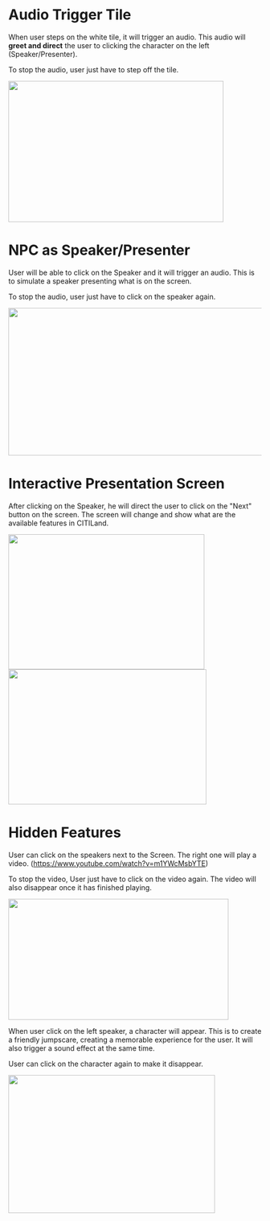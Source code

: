 # **Audio Trigger Tile**
When user steps on the white tile, it will trigger an audio. This audio will **greet and direct** the user to clicking the character on the left (Speaker/Presenter). 

To stop the audio, user just have to step off the tile. 

<B style="font-weight:normal"  id="docs-internal-guid-29109e08-7fff-71ab-1209-bb27fde38261"><IMG  width="428px;"  height="281px;"  src="https://lh7-us.googleusercontent.com/qUtLTXFdJcDlBS__MgZwgTEYxGBIqkTxSdubDh-5ZSQyA7Vj42ok0zh-AGgRtdvo51X-Bd8bOuVXZ6a1yPwbpp58S4c6POwIc9SXTj0AWbOTV3x8kRY6Cka4Col6qZQ1bFsUUfYKnUSvCfJofSwibw03tQ=s2048"/></B>

# **NPC as Speaker/Presenter**
User will be able to click on the Speaker and it will trigger an audio. This is to simulate a speaker presenting what is on the screen. 

To stop the audio, user just have to click on the speaker again.

<B style="font-weight:normal"  id="docs-internal-guid-36e62042-7fff-a3b2-4210-f8f799c5dffd"><IMG  width="532px;"  height="294px;"  src="https://lh7-us.googleusercontent.com/pFlYDfejT7Ii_vp-xdL61KA0t_Z67gPIXLFajeSWEfYLZxjgeNcH3Bw9wNeggRiw4CBS2mtibKcmGee6ZuLx-d1HuxKHVNdv4-N3Rfroyndjwb4E7_Fb7MfnbTDvu-VT2iAwl09n12sC5UdmSuSKZbYfZg=s2048"/></B>

# **Interactive Presentation Screen**
After clicking on the Speaker, he will direct the user to click on the "Next" button on the screen. The screen will change and show what are the available features in CITILand.

<B style="font-weight:normal"  id="docs-internal-guid-472c1b5e-7fff-8b8e-a329-e094f6975ef8"><IMG  width="390px;"  height="269px;"  src="https://lh7-us.googleusercontent.com/9Wxsfh1f8oczf_5P9ikcZFOomWTg575NqvBozlhRiRt2aHnadOJENb1TBl-FI1dP67GtlGrtlH5qAntUU9dh7r_QzknHXCYCcvvmoMlUrJikCWGXYKtGJGNeCHhn59fUxLy51BdheWciNsyDiM48q-3kdQ=s2048"/></B>
<B style="font-weight:normal"  id="docs-internal-guid-66def872-7fff-a142-249f-800bcee6a161"><IMG  width="394px;"  height="269px;"  src="https://lh7-us.googleusercontent.com/KUYXp7_4YCrlStlxOe1Dbuaq88VLrGyq810rfS8Uc-5jFke0_0w-nK5lgLYU1xxR56sgWSuMVTD-wtm-rzbNZacwT5VOEB7nFG51fEpBY72qSOnyI9ctSscBubR_1-8L6vOzeJHuJVtLOrOSgnjc-kRugg=s2048"/></B>

# **Hidden Features**
User can click on the speakers next to the Screen. The right one will play a video. (https://www.youtube.com/watch?v=m1YWcMsbYTE)

To stop the video, User just have to click on the video again. The video will also disappear once it has finished playing.

<B style="font-weight:normal"  id="docs-internal-guid-10b787db-7fff-4c94-40f9-d107712a47af"><IMG  width="438px;"  height="241px;"  src="https://lh7-us.googleusercontent.com/SsnEuV50W7tQsLXp4bIpQrF75G0UwZ4sBWiH4qCEIY-eRN3IxqPFQOCxw5bHbuJOnK_cxypsziCVp6QrrYQ15XVtK5ct-xHt52qJjl19sLaZjrk0UAF25XNlYycN_ICQu-0lWcN0Niz_-JE8Psacrzg-Qw=s2048"/></B>

When user click on the left speaker, a character will appear. This is to create a friendly jumpscare, creating a memorable experience for the user. It will also trigger a sound effect at the same time.

User can click on the character again to make it disappear.

<B style="font-weight:normal"  id="docs-internal-guid-1be13726-7fff-27e6-e6ab-569d03848232"><IMG  width="411px;"  height="275px;"  src="https://lh7-us.googleusercontent.com/i62E2CW5Rn1HhwITTOBxICchic04nUwu_OGTUdaVFUpkskUQaHVBn6thTdxqeKntFBUOaXTXSl8UxgriGG7qGlAC5Cht7hBVpCJ-h2T3Y6c7sqaLmYDZpzuWuqX9ntlb6wKdV8NwOgeRdQMSRbQCS1yoWw=s2048"/></B>